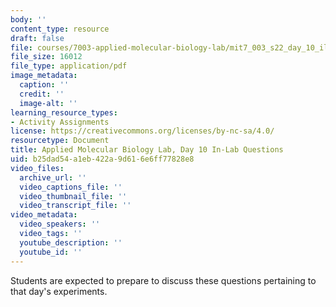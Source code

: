 ```yaml
---
body: ''
content_type: resource
draft: false
file: courses/7003-applied-molecular-biology-lab/mit7_003_s22_day_10_ilq.pdf
file_size: 16012
file_type: application/pdf
image_metadata:
  caption: ''
  credit: ''
  image-alt: ''
learning_resource_types:
- Activity Assignments
license: https://creativecommons.org/licenses/by-nc-sa/4.0/
resourcetype: Document
title: Applied Molecular Biology Lab, Day 10 In-Lab Questions
uid: b25dad54-a1eb-422a-9d61-6e6ff77828e8
video_files:
  archive_url: ''
  video_captions_file: ''
  video_thumbnail_file: ''
  video_transcript_file: ''
video_metadata:
  video_speakers: ''
  video_tags: ''
  youtube_description: ''
  youtube_id: ''
---
```

Students are expected to prepare to discuss these questions pertaining to that day's experiments.